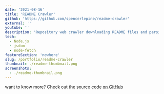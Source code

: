 ```yaml
---
date: '2021-08-16'
title: 'README Crawler'
github: 'https://github.com/spencerlepine/readme-crawler'
external: ''
youtube: ''
description: 'Repository web crawler downloading README files and parsing URLs'
tech:
  - Node.js
  - jsdom
  - node-fetch
featureSection: 'nowhere'
slug: /portfolio/readme-crawler
thumbnail: ./readme-thumbnail.png
screenshots:
  - ./readme-thumbnail.png
---
```


want to know more? Check out the source code [on GitHub](https://github.com/spencerlepine/readme-crawler)

